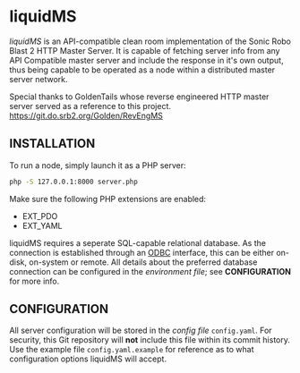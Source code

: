 liquidMS
========

*liquidMS* is an API-compatible clean room implementation of the Sonic Robo
Blast 2 HTTP Master Server. It is capable of fetching server info from any
API Compatible master server and include the response in it's own output,
thus being capable to be operated as a node within a distributed master
server network.

Special thanks to GoldenTails whose reverse engineered HTTP master server
served as a reference to this project.  
<https://git.do.srb2.org/Golden/RevEngMS>

INSTALLATION
------------

To run a node, simply launch it as a PHP server:

```Bash
php -S 127.0.0.1:8000 server.php
```

Make sure the following PHP extensions are enabled:

- EXT_PDO
- EXT_YAML

liquidMS requires a seperate SQL-capable relational database. As the
connection is established through an [ODBC] interface, this can be either
on-disk, on-system or remote.  All details about the preferred database
connection can be configured in the *environment file*; see
__CONFIGURATION__ for more info.

[ODBC]: <https://en.wikipedia.org/w/index.php?title=Open_Database_Connectivity&oldid=1044732966> "ODBC - Wikipedia"


CONFIGURATION
-------------

All server configuration will be stored in the *config file*
`config.yaml`. For security, this Git repository will **not** include this
file within its commit history. Use the example file `config.yaml.example` for
reference as to what configuration options liquidMS will accept. 
